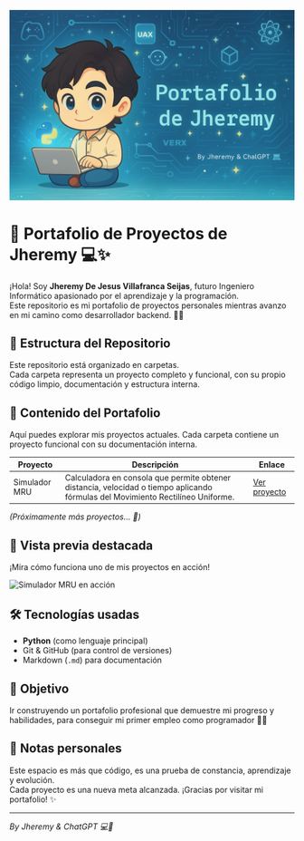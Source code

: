 <p align="center">
  <img src="Portafolio Jheremy.png" alt="Banner de bienvenida" />
</p>


# 🧠 Portafolio de Proyectos de Jheremy 💻✨

¡Hola! Soy **Jheremy De Jesus Villafranca Seijas**, futuro Ingeniero Informático apasionado por el aprendizaje y la programación.  
Este repositorio es mi portafolio de proyectos personales mientras avanzo en mi camino como desarrollador backend. 💪🩵

## 📁 Estructura del Repositorio

Este repositorio está organizado en carpetas.  
Cada carpeta representa un proyecto completo y funcional, con su propio código limpio, documentación y estructura interna.

## 📂 Contenido del Portafolio

Aquí puedes explorar mis proyectos actuales. Cada carpeta contiene un proyecto funcional con su documentación interna.

| Proyecto | Descripción | Enlace |
|----------|-------------|--------|
| Simulador MRU | Calculadora en consola que permite obtener distancia, velocidad o tiempo aplicando fórmulas del Movimiento Rectilíneo Uniforme. | [Ver proyecto](./simulador_mru) |

*(Próximamente más proyectos… 🚀)*


## 🎥 Vista previa destacada

¡Mira cómo funciona uno de mis proyectos en acción!

![Simulador MRU en acción](./simulador_mru/simulador_mru_demo.gif)


## 🛠️ Tecnologías usadas

- **Python** (como lenguaje principal)
- Git & GitHub (para control de versiones)
- Markdown (`.md`) para documentación

## 🚀 Objetivo

Ir construyendo un portafolio profesional que demuestre mi progreso y habilidades, para conseguir mi primer empleo como programador 👨‍💻

## 🩵 Notas personales

Este espacio es más que código, es una prueba de constancia, aprendizaje y evolución.  
Cada proyecto es una nueva meta alcanzada. ¡Gracias por visitar mi portafolio! ✨

---

_By Jheremy & ChatGPT 💻🩵_
